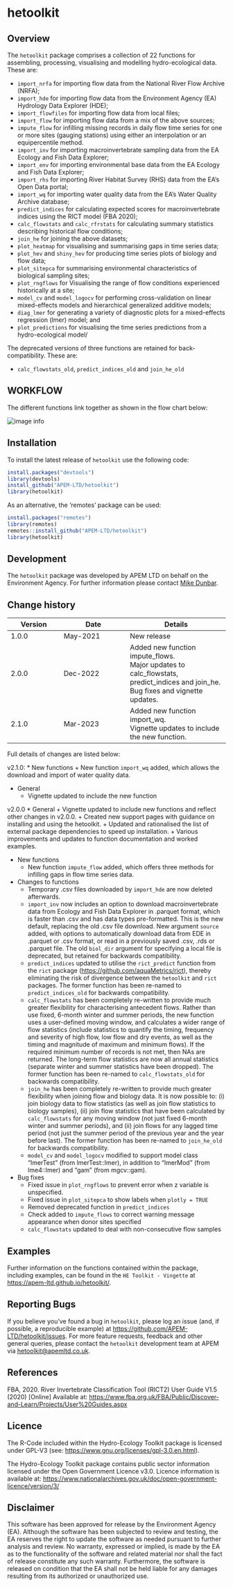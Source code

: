 
<!-- README.md is generated from README.Rmd. Please edit that file -->

# hetoolkit

<!-- badges: start -->
<!-- badges: end -->

## Overview

The `hetoolkit` package comprises a collection of 22 functions for
assembling, processing, visualising and modelling hydro-ecological data.
These are:

-   `import_nrfa` for importing flow data from the National River Flow
    Archive (NRFA);
-   `import_hde` for importing flow data from the Environment Agency
    (EA) Hydrology Data Explorer (HDE);
-   `import_flowfiles` for importing flow data from local files;
-   `import_flow` for importing flow data from a mix of the above
    sources;
-   `impute_flow` for infilling missing records in daily flow time
    series for one or more sites (gauging stations) using either an
    interpolation or an equipercentile method.
-   `import_inv` for importing macroinvertebrate sampling data from the
    EA Ecology and Fish Data Explorer;
-   `import_env` for importing environmental base data from the EA
    Ecology and Fish Data Explorer;
-   `import_rhs` for importing River Habitat Survey (RHS) data from the
    EA’s Open Data portal;
-   `import_wq` for importing water quality data from the EA’s Water
    Quality Archive database;
-   `predict_indices` for calculating expected scores for
    macroinvertebrate indices using the RICT model (FBA 2020);
-   `calc_flowstats` and `calc_rfrstats` for calculating summary
    statistics describing historical flow conditions;
-   `join_he` for joining the above datasets;
-   `plot_heatmap` for visualising and summarising gaps in time series
    data;
-   `plot_hev` and `shiny_hev` for producing time series plots of
    biology and flow data;
-   `plot_sitepca` for summarising environmental characteristics of
    biological sampling sites;
-   `plot_rngflows` for Visualising the range of flow conditions
    experienced historically at a site;
-   `model_cv` and `model_logocv` for performing cross-validation on
    linear mixed-effects models and hierarchical generalized additive
    models;
-   `diag_lmer` for generating a variety of diagnostic plots for a
    mixed-effects regression (lmer) model; and
-   `plot_predictions` for visualising the time series predictions from
    a hydro-ecological model/

The deprecated versions of three functions are retained for
back-compatibility. These are:

-   `calc_flowstats_old`, `predict_indices_old` and `join_he_old`

## WORKFLOW

The different functions link together as shown in the flow chart below:

![image info](./FlowChart_v01.png)

## Installation

To install the latest release of `hetoolkit` use the following code:

``` r
install.packages("devtools")
library(devtools)
install_github("APEM-LTD/hetoolkit")
library(hetoolkit)
```

As an alternative, the ‘remotes’ package can be used:

``` r
install.packages("remotes")
library(remotes)
remotes::install_github("APEM-LTD/hetoolkit")
library(hetoolkit)
```

## Development

The `hetoolkit` package was developed by APEM LTD on behalf on the
Environment Agency. For further information please contact [Mike
Dunbar](mailto:mike.dunbar@environment-agency.gov.uk).

## Change history

<table>
<colgroup>
<col style="width: 24%" />
<col style="width: 30%" />
<col style="width: 45%" />
</colgroup>
<thead>
<tr class="header">
<th>Version</th>
<th>Date</th>
<th>Details</th>
</tr>
</thead>
<tbody>
<tr class="odd">
<td>1.0.0</td>
<td>May-2021</td>
<td>New release</td>
</tr>
<tr class="even">
<td>2.0.0</td>
<td>Dec-2022</td>
<td>Added new function impute_flows.<br />
Major updates to calc_flowstats, predict_indices and join_he.<br />
Bug fixes and vignette updates.</td>
</tr>
<tr class="odd">
<td>2.1.0</td>
<td>Mar-2023</td>
<td>Added new function import_wq.<br />
Vignette updates to include the new function.</td>
</tr>
</tbody>
</table>

Full details of changes are listed below:

v2.1.0: \* New functions + New function `import_wq` added, which allows
the download and import of water quality data.

-   General
    -   Vignette updated to include the new function

v2.0.0 \* General + Vignette updated to include new functions and
reflect other changes in v2.0.0. + Created new support pages with
guidance on installing and using the hetoolkit. + Updated and
rationalised the list of external package dependencies to speed up
installation. + Various improvements and updates to function
documentation and worked examples.

-   New functions
    -   New function `impute_flow` added, which offers three methods for
        infilling gaps in flow time series data.
-   Changes to functions
    -   Temporary .csv files downloaded by `import_hde` are now deleted
        afterwards.
    -   `import_inv` now includes an option to download
        macroinvertebrate data from Ecology and Fish Data Explorer in
        .parquet format, which is faster than .csv and has data types
        pre-formatted. This is the new default, replacing the old .csv
        file download. New argument `source` added, with options to
        automatically download data from EDE in .parquet or .csv format,
        or read in a previously saved .csv, .rds or .parquet file. The
        old `biol_dir` argument for specifying a local file is
        deprecated, but retained for backwards compatibility.
    -   `predict_indices` updated to utilise the `rict_predict` function
        from the `rict` package (<https://github.com/aquaMetrics/rict>),
        thereby eliminating the risk of divergence between the
        `hetoolkit` and `rict` packages. The former function has been
        re-named to `predict_indices_old` for backwards compatibility.
    -   `calc_flowstats` has been completely re-written to provide much
        greater flexibility for characterising antecedent flows. Rather
        than use fixed, 6-month winter and summer periods, the new
        function uses a user-defined moving window, and calculates a
        wider range of flow statistics (include statistics to quantify
        the timing, frequency and severity of high flow, low flow and
        dry events, as well as the timing and magnitude of maximum and
        minimum flows). If the required minimum number of records is not
        met, then NAs are returned. The long-term flow statistics are
        now all annual statistics (separate winter and summer statistics
        have been dropped). The former function has been re-named to
        `calc_flowstats_old` for backwards compatibility.
    -   `join_he` has been completely re-written to provide much greater
        flexibility when joining flow and biology data. It is now
        possible to: (i) join biology data to flow statistics (as well
        as join flow statistics to biology samples), (ii) join flow
        statistics that have been calculated by `calc_flowstats` for any
        moving window (not just fixed 6-month winter and summer
        periods), and (ii) join flows for any lagged time period (not
        just the summer period of the previous year and the year before
        last). The former function has been re-named to `join_he_old`
        for backwards compatibility.
    -   `model_cv` and `model_logocv` modified to support model class
        “lmerTest” (from lmerTest::lmer), in addition to “lmerMod” (from
        lme4::lmer) and “gam” (from mgcv::gam).
-   Bug fixes
    -   Fixed issue in `plot_rngflows` to prevent error when z variable
        is unspecified.
    -   Fixed issue in `plot_sitepca` to show labels when
        `plotly = TRUE`
    -   Removed deprecated function in `predict_indices`
    -   Check added to `impute_flows` to correct warning message
        appearance when donor sites specified
    -   `calc_flowstats` updated to deal with non-consecutive flow
        samples

## Examples

Further information on the functions contained within the package,
including examples, can be found in the `HE Toolkit - Vingette` at
<https://apem-ltd.github.io/hetoolkit/>.

## Reporting Bugs

If you believe you’ve found a bug in `hetoolkit`, please log an issue
(and, if possible, a reproducible example) at
<https://github.com/APEM-LTD/hetoolkit/issues>. For more feature
requests, feedback and other general queries, please contact the
`hetoolkit` development team at APEM via <hetoolkit@apemltd.co.uk>.

## References

FBA, 2020. River Invertebrate Classification Tool (RICT2) User Guide
V1.5 (2020) \[Online\] Available at:
<https://www.fba.org.uk/FBA/Public/Discover-and-Learn/Projects/User%20Guides.aspx>

## Licence

The R-Code included within the Hydro-Ecology Toolkit package is licensed
under GPL-V3 (see: <https://www.gnu.org/licenses/gpl-3.0.en.html>).

The Hydro-Ecology Toolkit package contains public sector information
licensed under the Open Government Licence v3.0. Licence information is
available at:
<https://www.nationalarchives.gov.uk/doc/open-government-licence/version/3/>

## Disclaimer

This software has been approved for release by the Environment Agency
(EA). Although the software has been subjected to review and testing,
the EA reserves the right to update the software as needed pursuant to
further analysis and review. No warranty, expressed or implied, is made
by the EA as to the functionality of the software and related material
nor shall the fact of release constitute any such warranty. Furthermore,
the software is released on condition that the EA shall not be held
liable for any damages resulting from its authorized or unauthorized
use.
